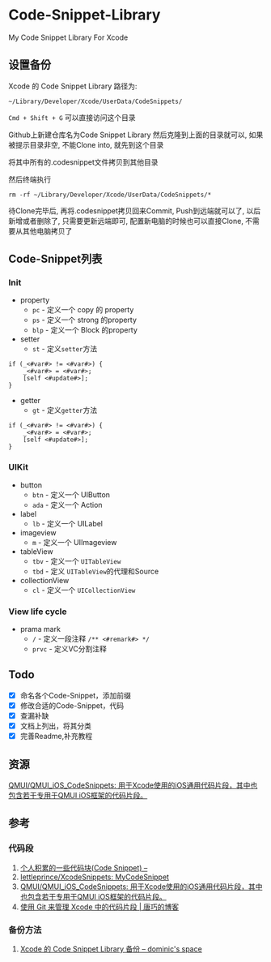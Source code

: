 # Code-Snippet-Library

My Code Snippet Library For Xcode

## 设置备份

Xcode 的 Code Snippet Library 路径为:


```
~/Library/Developer/Xcode/UserData/CodeSnippets/

```
`Cmd + Shift + G` 可以直接访问这个目录

Github上新建仓库名为Code Snippet Library 然后克隆到上面的目录就可以, 如果被提示目录非空, 不能Clone into, 就先到这个目录

将其中所有的.codesnippet文件拷贝到其他目录

然后终端执行

```objc
rm -rf ~/Library/Developer/Xcode/UserData/CodeSnippets/*
```

待Clone完毕后, 再将.codesnippet拷贝回来Commit, Push到远端就可以了, 以后新增或者删除了, 只需要更新远端即可, 配置新电脑的时候也可以直接Clone, 不需要从其他电脑拷贝了

## Code-Snippet列表

### Init

- property
    - `pc` -  定义一个 copy 的 property
    - `ps` - 定义一个 strong 的property
    - `blp` - 定义一个 Block 的property
- setter
    - `st` - 定义`setter`方法

```objc
if (_<#var#> != <#var#>) {
    _<#var#> = <#var#>;
    [self <#update#>];
}
```
- getter
    - `gt` - 定义`getter`方法

```objc
if (_<#var#> != <#var#>) {
    _<#var#> = <#var#>;
    [self <#update#>];
}
```

### UIKit

- button
    - `btn` - 定义一个 UIButton
    - `ada` - 定义一个 Action
- label
    - `lb` - 定义一个 UILabel
- imageview
    - `m` - 定义一个 UIImageview
- tableView
    - `tbv` - 定义一个 `UITableView`
    - `tbd` - 定义 `UITableView`的代理和Source
- collectionView
    - `cl` - 定义一个 `UICollectionView`

### View life cycle

- prama mark
    - `/` - 定义一段注释 `/** <#remark#> */`
    - `prvc` - 定义VC分割注释

## Todo 

- [x] 命名各个Code-Snippet，添加前缀
- [x] 修改合适的Code-Snippet，代码
- [x] 查漏补缺
- [x] 文档上列出，将其分类
- [x] 完善Readme,补充教程

## 资源

[QMUI/QMUI_iOS_CodeSnippets: 用于Xcode使用的iOS通用代码片段，其中也包含若干专用于QMUI iOS框架的代码片段。](https://github.com/QMUI/QMUI_iOS_CodeSnippets)

## 参考

### 代码段

1. [个人积累的一些代码块(Code Snippet) –](http://ibloodline.com/articles/2016/03/27/code-snippet.html)
2. [lettleprince/XcodeSnippets: MyCodeSnippet](https://github.com/lettleprince/XcodeSnippets)
3. [QMUI/QMUI_iOS_CodeSnippets: 用于Xcode使用的iOS通用代码片段，其中也包含若干专用于QMUI iOS框架的代码片段。](https://github.com/QMUI/QMUI_iOS_CodeSnippets)
4. [使用 Git 来管理 Xcode 中的代码片段 | 唐巧的博客](http://blog.devtang.com/2012/02/04/use-git-to-manage-code-snippets/)

### 备份方法

1. [Xcode 的 Code Snippet Library 备份 – dominic's space](https://www.dominic-lian.space/2014-10/post-130)
